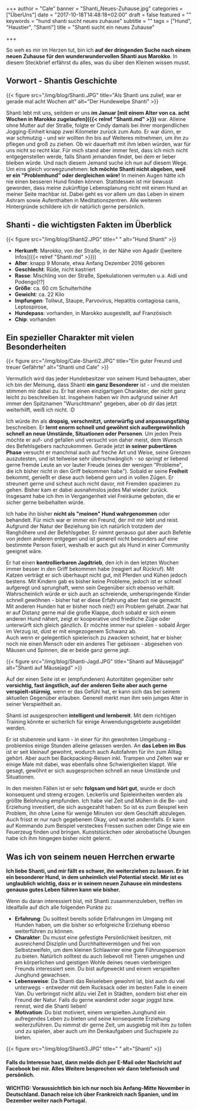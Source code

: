 +++
author = "Cale"
banner = "Shanti_Neues-Zuhause.jpg"
categories = ["ÜberUns"]
date = "2017-10-18T14:48:18+02:00"
draft = false
featured = ""
keywords = "hund shanti sucht neues zuhause"
subtitle = ""
tags = ["Hund", "Haustier", "Shanti"]
title = "Shanti sucht ein neues Zuhause"

+++

So weh es mir im Herzen tut, bin ich **auf der dringenden Suche nach einem neuen Zuhause für den wunderwundervollen Shanti aus Marokko**. In diesem Steckbrief erfährst du alles, was du über den Kleinen wissen musst.<!--more-->

## Vorwort - Shantis Geschichte

{{< figure src="/img/blog/Shanti.JPG" title="Als Shanti uns zulief, war er gerade mal acht Wochen alt" alt="Der Hundewelpe Shanti" >}}

Shanti lebt mit uns, seitdem er uns **im Januar [mit einem Alter von ca. acht Wochen in Marokko zugelaufen]({{< relref "Shanti.md" >}})** war. Alleine ohne Mutter auf der Straße, folgte er Cindy damals bei ihrer morgendlichen Jogging-Einheit knapp zwei Kilometer zurück zum Auto. Er war dünn, er war schmutzig - und wir wollten ihn bis auf Weiteres mitnehmen, um ihn zu pflegen und groß zu ziehen. Ob wir dauerhaft mit ihm leben würden, war für uns nicht so recht klar. Für mich stand aber immer fest, dass ich mich nicht entgegenstellen werde, falls Shanti jemanden findet, bei dem er lieber bleiben würde. Und nach diesem Jemand suche ich nun auf diesem Wege.     
Um eins gleich vorwegzunehmen: **Ich möchte Shanti nicht abgeben, weil er ein "Problemhund" oder dergleichen wäre!** In meinen Augen hätte ich nie einen besseren Hund finden können. Stattdessen ist mir bewusst geworden, dass meine zukünftige Lebensplanung nicht mit einem Hund an meiner Seite machbar ist. Dabei geht es vor allem um das Leben in einem Ashram sowie Aufenthalten in Meditationszentren. Alle weiteren Hintergründe schildere ich dir natürlich gerne persönlich.

## Shanti - die wichtigsten Fakten im Überblick

{{< figure src="/img/blog/Shanti2.JPG" title=" " alt="Hund Shanti" >}}

- **Herkunft**: Marokko, von der Straße, in der Nähe von Agadir ([weitere Infos]({{< relref "Shanti.md" >}}))
- **Alter**: knapp 9 Monate, etwa Anfang Dezember 2016 geboren
- **Geschlecht**: Rüde, nicht kastriert
- **Rasse**: Mischling von der Straße, Spekulationen vermuten u.a. Aidi und Podengo[!?]
- **Größe**: ca. 60 cm Schulterhöhe
- **Gewicht**: ca. 22 Kilo
- **Impfungen**: Tollwut, Staupe, Parvovirus, Hepatitis contagiosa canis, Leptospirose, 
- **Hundepass**: vorhanden, in Marokko ausgestellt, auf Französisch
- **Chip**: vorhanden

## Ein spezieller Charakter mit vielen Besonderheiten

{{< figure src="/img/blog/Cale-Shanti2.JPG" title="Ein guter Freund und treuer Gefährte" alt="Shanti und Cale" >}}

Vermutlich wird das jeder Hundebesitzer von seinem Hund behaupten, aber ich bin der Meinung, dass Shanti **ein ganz Besonderer** ist - und die meisten stimmen mir dabei zu. 
Er hat einen einzigartigen Charakter, der nicht ganz leicht zu beschreiben ist. Insgeheim haben wir ihm aufgrund seiner Art immer den Spitznamen "Wurschtmann" gegeben, aber ob dir das jetzt weiterhilft, weiß ich nicht. :D

Ich würde ihn als **dropsig, verschmitzt, unterwürfig und anpassungsfähig** beschreiben. Er **lernt enorm schnell und gewöhnt sich außergewöhnlich schnell an neue Umstände, Situationen oder Personen**. 
Um jeden Preis möchte er auf- und gefallen und versucht von daher meist, dem Wunsch des Befehlsgebers nachzukommen. Gerade jetzt **in seiner pubertären Phase** versucht er manchmal auch auf freche Art und Weise, seine Grenzen auszutesten, und ist teilweise sehr überschwänglich - so springt er liebend gerne fremde Leute an vor lauter Freude (eines der wenigen "Probleme", die ich bisher nicht in den Griff bekommen habe"). Sobald er seine **Freiheit** bekommt, genießt er diese auch liebend gern und in vollen Zügen. Er streunert gerne und scheut auch nicht davor, mit Fremden spazieren zu gehen. Bisher kam er dabei ausnahmslos jedes Mal wieder zurück. Insgesamt habe ich ihm in Vergangenheit viel Freiräume geboten, die er sicher gerne beibehalten würde.

Ich habe ihn bisher **nicht als "meinen" Hund wahrgenommen** oder behandelt. Für mich war er immer ein Freund, der mit mir lebt und reist. Aufgrund der Natur der Beziehung bin ich natürlich trotzdem der Ranghöhere und der Befehlsgeber. Er nimmt genauso gut aber auch Befehle von jedem anderen entgegen und ist generell nicht besonders auf eine bestimmte Person fixiert, weshalb er auch gut als Hund in einer Community geeignet wäre.

Er hat einen **kontrollierbaren Jagdtrieb**, den ich in den letzten Wochen immer besser in den Griff bekommen habe (reagiert auf Rückruf). Mit Katzen verträgt er sich überhaupt nicht gut, mit Pferden und Kühen jedoch bestens. Mit Kindern gab es bisher keine Probleme, jedoch ist er schnell aufgeregt und sprunghaft, wenn sein Gegenüber sich ebenso verhält. Wahrscheinlich würde er sich auch an schreiende, umherspringende Kinder schnell gewöhnen - bisher hat er diese Erfahrung aber fast nie gemacht.     
Mit anderen Hunden hat er bisher noch nie(!) ein Problem gehabt. Zwar hat er auf Distanz gerne mal die große Klappe, doch sobald er sich einem anderen Hund nähert, zeigt er kooperative und friedliche Züge oder unterwürft sich gleich gänzlich. Er möchte immer nur spielen - sobald Ärger im Verzug ist, düst er mit eingezogenem Schwanz ab.   
Auch wenn er gelegentlich spielerisch zu zwacken scheint, hat er bisher noch nie einen Mensch oder ein anderes Tier gebissen - abgesehen von Mäusen und Spinnen, die er beide ganz gerne jagt.

{{< figure src="/img/blog/Shanti-Jagd.JPG" title="Shanti auf Mäusejagd" alt="Shanti auf Mäusejagd" >}}

Auf der einen Seite ist er (empfundenen) Autoritäten gegenüber sehr **vorsichtig, fast ängstlich, auf der anderen Seite aber auch gerne verspielt-stürmig**, wenn er das Gefühl hat, er kann sich das bei seinem aktuellen Gegenüber erlauben. Generell merkt man ihm sein junges Alter in seiner Verspieltheit an.

Shanti ist ausgesprochen **intelligent und lernbereit**. Mit dem richtigen Training könnte er sicherlich für einige Anwendungsgebiete ausgebildet werden.

Er ist stubenrein und kann - in einer für ihn gewohnten Umgebung - problemlos einige Stunden alleine gelassen werden. An **das Leben im Bus** ist er seit kleinauf gewohnt, wodurch auch Autofahren für ihn zum Alltag gehört. Aber auch bei Backpacking-Reisen inkl. Trampen und Zelten war er einige Male mit dabei, was ebenfalls ohne Schwierigkeiten klappt. Wie gesagt, gewöhnt er sich ausgesprochen schnell an neue Umstände und Situationen.

In den meisten Fällen ist er sehr **folgsam und hört gut**, wurde er doch konsequent und streng erzogen. Leckerlis und Spieleinheiten werden als größte Belohnung empfunden. Ich habe viel Zeit und Mühen in die Be- und Erziehung investiert, die sich ausgezahlt haben: So ist es zum Beispiel kein Problem, ihn ohne Leine für wenige Minuten vor dem Geschäft abzulegen. Auch frisst er nur nach gegebenem Okay, und wartet andernfalls. Er kann auf Kommando zum Beispiel versteckes Fressen suchen oder Dinge wie ein Feuerzeug finden und bringen. Kunststückchen oder akrobatische Übungen habe ich ihm hingegen bisher nicht gelernt.

## Was ich von seinem neuen Herrchen erwarte

**Ich liebe Shanti, und mir fällt es schwer, ihn weiterziehen zu lassen. Er ist ein besonderer Hund, in dem unheimlich viel Potential steckt. Mir ist es unglaublich wichtig, dass er in seinem neuen Zuhause ein mindestens genauso gutes Leben führen kann wie bisher.** 

Wenn du daran interessiert bist, mit Shanti zusammenzuleben, treffen im Idealfalle auf dich alle folgenden Punkte zu:

- **Erfahrung**: Du solltest bereits solide Erfahrungen im Umgang mit Hunden haben, um die bisher so erfolgreiche Erziehung ebenso weiterführen zu können.
- **Charakter**: Du musst eine gefestigte Persönlichkeit besitzen, mit ausreichend Disziplin und Durchhaltevermögen und frei von Selbstzweifeln, um dem kleinen Schlawiner eine gute Führungsperson zu bieten. Natürlich solltest du auch liebevoll mit Tieren umgehen und am körperlichen und geistigen Wohle deines neuen vierbeinigen Freunds interessiert sein. Du bist aufgeweckt und einem verspielten Junghund gewachsen.
- **Lebensweise**: Da Shanti das Reiseleben gewohnt ist, bist auch du viel unterwegs - entweder mit dem Rucksack oder im besten Falle in einem Van. Du verbringst nicht allzu viel Zeit in Städten, sondern bist eher ein Freund der Natur. Falls du gerne wanderst oder sogar joggst bzw. rennst, wird die Shanti lieben!
- **Motivation**: Du bist motiviert, einem verspielten Junghund ein aufregendes Leben zu bieten und seine konsequente Erziehung weiterzuführen. Du nimmst dir gerne Zeit, um ausgiebig mit ihm zu tollen und zu spielen, aber auch um ihn Denkaufgaben und Suchspiele zu bieten.

{{< figure src="/img/blog/Shanti3.JPG" title=" " alt="Shanti" >}}

#### Falls du Interesse hast, dann melde dich per E-Mail oder Nachricht auf Facebook bei mir. Alles Weitere besprechen wir dann telefonisch und persönlich.
#### WICHTIG: Voraussichtlich bin ich nur noch bis Anfang-Mitte November in Deutschland. Danach reise ich über Frankreich nach Spanien, und im Dezember weiter nach Portugal. 

